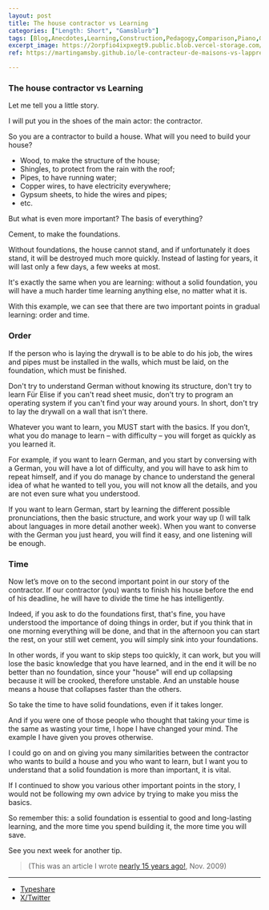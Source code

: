 ```yaml
---
layout: post
title: The house contractor vs Learning
categories: ["Length: Short", "Gamsblurb"]
tags: [Blog,Anecdotes,Learning,Construction,Pedagogy,Comparison,Piano,Gamsblurb]
excerpt_image: https://2orpfio4ixpxegt9.public.blob.vercel-storage.com/post/cm1u1fmeq0087jk0cq8b047cs/images/34ce129a-4c02-4680-b796-9297c1dc99cd-C5ipXh4CHl9Y61Mi2XUdhPMHmX9sZU.webp
ref: https://martingamsby.github.io/le-contracteur-de-maisons-vs-lapprentissage

---
```


### **The house contractor vs Learning**

Let me tell you a little story.

I will put you in the shoes of the main actor: the contractor.

So you are a contractor to build a house. What will you need to build your house?

- Wood, to make the structure of the house;
- Shingles, to protect from the rain with the roof;
- Pipes, to have running water;
- Copper wires, to have electricity everywhere;
- Gypsum sheets, to hide the wires and pipes;
- etc.

But what is even more important?
The basis of everything?

Cement, to make the foundations.

Without foundations, the house cannot stand, and if unfortunately it does stand, it will be destroyed much more quickly. Instead of lasting for years, it will last only a few days, a few weeks at most.

It's exactly the same when you are learning: without a solid foundation, you will have a much harder time learning anything else, no matter what it is.

With this example, we can see that there are two important points in gradual learning: order and time.

### Order

If the person who is laying the drywall is to be able to do his job, the wires and pipes must be installed in the walls, which must be laid, on the foundation, which must be finished.

Don't try to understand German without knowing its structure, don't try to learn Für Elise if you can't read sheet music, don't try to program an operating system if you can't find your way around yours. In short, don't try to lay the drywall on a wall that isn't there.

Whatever you want to learn, you MUST start with the basics. If you don’t, what you do manage to learn – with difficulty – you will forget as quickly as you learned it.

For example, if you want to learn German, and you start by conversing with a German, you will have a lot of difficulty, and you will have to ask him to repeat himself, and if you do manage by chance to understand the general idea of ​​what he wanted to tell you, you will not know all the details, and you are not even sure what you understood.

If you want to learn German, start by learning the different possible pronunciations, then the basic structure, and work your way up (I will talk about languages ​​in more detail another week). When you want to converse with the German you just heard, you will find it easy, and one listening will be enough.

### Time

Now let’s move on to the second important point in our story of the contractor. If our contractor (you) wants to finish his house before the end of his deadline, he will have to divide the time he has intelligently.

Indeed, if you ask to do the foundations first, that's fine, you have understood the importance of doing things in order, but if you think that in one morning everything will be done, and that in the afternoon you can start the rest, on your still wet cement, you will simply sink into your foundations.

In other words, if you want to skip steps too quickly, it can work, but you will lose the basic knowledge that you have learned, and in the end it will be no better than no foundation, since your "house" will end up collapsing because it will be crooked, therefore unstable. And an unstable house means a house that collapses faster than the others.

So take the time to have solid foundations, even if it takes longer.

And if you were one of those people who thought that taking your time is the same as wasting your time, I hope I have changed your mind. The example I have given you proves otherwise.

I could go on and on giving you many similarities between the contractor who wants to build a house and you who want to learn, but I want you to understand that a solid foundation is more than important, it is vital.

If I continued to show you various other important points in the story, I would not be following my own advice by trying to make you miss the basics.

So remember this: a solid foundation is essential to good and long-lasting learning, and the more time you spend building it, the more time you will save.

See you next week for another tip.

> (This was an article I wrote [nearly 15 years ago!](https://blog.comment-apprendre.com/le-contracteur-de-maisons/), Nov. 2009)

---

- [Typeshare](https://typeshare.co/martingamsby/posts/cm1u1fmeq0087jk0cq8b047cs)
- [X/Twitter](https://x.com/Martin_Gamsby/status/1842176075171799055)

